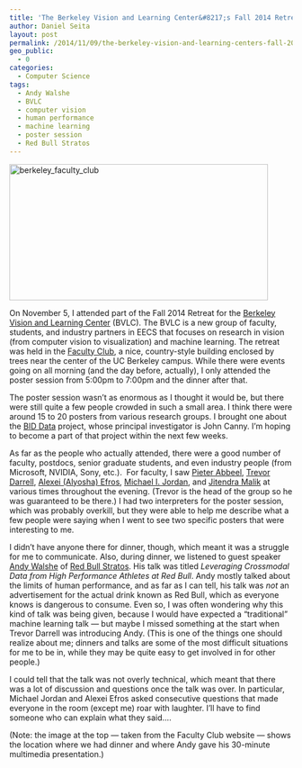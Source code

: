 ```yaml
---
title: 'The Berkeley Vision and Learning Center&#8217;s Fall 2014 Retreat'
author: Daniel Seita
layout: post
permalink: /2014/11/09/the-berkeley-vision-and-learning-centers-fall-2014-retreat/
geo_public:
  - 0
categories:
  - Computer Science
tags:
  - Andy Walshe
  - BVLC
  - computer vision
  - human performance
  - machine learning
  - poster session
  - Red Bull Stratos
---
```

[<img class="aligncenter size-large wp-image-2061" src="https://seitad.files.wordpress.com/2014/11/berkeley_faculty_club.jpg?w=460" alt="berkeley_faculty_club" width="460" height="242" />][1]

On November 5, I attended part of the Fall 2014 Retreat for the [Berkeley Vision and Learning
Center][2] (BVLC). The BVLC is a new group of faculty, students, and industry partners in EECS that
focuses on research in vision (from computer vision to visualization) and machine learning. The
retreat was held in the [Faculty Club][3], a nice, country-style building enclosed by trees near the
center of the UC Berkeley campus. While there were events going on all morning (and the day before,
actually), I only attended the poster session from 5:00pm to 7:00pm and the dinner after that.

The poster session wasn&#8217;t as enormous as I thought it would be, but there were still quite a
few people crowded in such a small area. I think there were around 15 to 20 posters from various
research groups. I brought one about the [BID Data][4] project, whose principal investigator is John
Canny. I&#8217;m hoping to become a part of that project within the next few weeks.

As far as the people who actually attended, there were a good number of faculty, postdocs, senior
graduate students, and even industry people (from Microsoft, NVIDIA, Sony, etc.).  For faculty, I
saw [Pieter Abbeel][5], [Trevor Darrell][6], [Alexei (Alyosha) Efros][7], [Michael I. Jordan][8],
and [Jitendra Malik][9] at various times throughout the evening. (Trevor is the head of the group so
he was guaranteed to be there.) I had two interpreters for the poster session, which was probably
overkill, but they were able to help me describe what a few people were saying when I went to see
two specific posters that were interesting to me.

I didn&#8217;t have anyone there for dinner, though, which meant it was a struggle for me to
communicate. Also, during dinner, we listened to guest speaker [Andy Walshe][10] of [Red Bull
Stratos][11]. His talk was titled *Leveraging Cross­modal Data from High ­Performance Athletes at
Red Bull*. Andy mostly talked about the limits of human performance, and as far as I can tell, his
talk was *not* an advertisement for the actual drink known as Red Bull, which as everyone knows is
dangerous to consume. Even so, I was often wondering why this kind of talk was being given, because
I would have expected a &#8220;traditional&#8221; machine learning talk &#8212; but maybe I missed
something at the start when Trevor Darrell was introducing Andy. (This is one of the things one
should realize about me; dinners and talks are some of the most difficult situations for me to be
in, while they may be quite easy to get involved in for other people.)

I could tell that the talk was not overly technical, which meant that there was a lot of discussion
and questions once the talk was over. In particular, Michael Jordan and Alexei Efros asked
consecutive questions that made everyone in the room (except me) roar with laughter. I&#8217;ll have
to find someone who can explain what they said&#8230;.

(Note: the image at the top &#8212; taken from the Faculty Club website &#8212; shows the location
where we had dinner and where Andy gave his 30-minute multimedia presentation.)

 [1]: https://seitad.files.wordpress.com/2014/11/berkeley_faculty_club.jpg
 [2]: http://bvlc.eecs.berkeley.edu/
 [3]: http://www.berkeleyfacultyclub.com/
 [4]: http://bid2.berkeley.edu/bid-data-project/
 [5]: http://www.cs.berkeley.edu/~pabbeel/
 [6]: http://www.eecs.berkeley.edu/~trevor/
 [7]: http://www.eecs.berkeley.edu/~efros/
 [8]: http://www.cs.berkeley.edu/~jordan/
 [9]: http://www.cs.berkeley.edu/~malik/
 [10]: http://www.redbullstratos.com/the-team/andy-walshe/
 [11]: http://www.redbullstratos.com/
